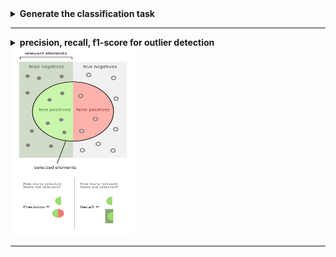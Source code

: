 <details>
<summary><strong>   Generate the classification task  </strong></summary>
  
[Ref1](https://scikit-learn.org/stable/auto_examples/datasets/plot_random_dataset.html#sphx-glr-auto-examples-datasets-plot-random-dataset-py)    
[Ref2](https://scikit-learn.org/stable/modules/generated/sklearn.datasets.make_classification.html)
  
```python
from sklearn.datasets import make_moons, make_circles, make_classification
from sklearn.model_selection import train_test_split
from sklearn.preprocessing import StandardScaler

X, y = make_classification(n_features=2, n_redundant=0, n_informative=2, random_state=1, n_clusters_per_class=1,n_samples=1000)
rng = np.random.RandomState(0)
X += 0*rng.uniform(size=X.shape)
X = StandardScaler().fit_transform(X)
X_train, X_test, y_train, y_test = train_test_split(X, y, test_size=0.4, random_state=42)
plt.scatter(X[:,0],X[:,1],c=y)
plt.show()
```

</details>

-----------------------------------------------------------------------------------------------------------------------------------

<details>
<summary><strong>   precision, recall, f1-score for outlier detection  </strong></summary>

- [Fig from wiki](https://en.wikipedia.org/wiki/Precision_and_recall)

- Recall 描述了outlier是否找全 
- Precision 描述了outlier是否找对 
- f1-score 是两者的调和平均数 

 ```python
  y_true = np.array([1,1,1,0,0,0,0,0,0,0])
    y_pred_type1 = np.array([1,1,1,1,0,0,0,0,0,0])
    y_pred_type2 = np.array([1,1,0,0,0,0,0,0,0,0])

    print('-' * 90)
    print(f'Type I error, a 0 is predicted as 1, a normal as outlier')
    Recall_default = recall_score(y_true, y_pred_type1)
    Precision_default = precision_score(y_true=y_true, y_pred=y_pred_type1)
    TPR_type1 = recall_score(y_true=y_true, y_pred=y_pred_type1, average=None, labels=[1])[0]
    PPV_type1 = precision_score(y_true=y_true, y_pred=y_pred_type1, average=None, labels=[1])[0]
    f1_type1 = f1_score(y_true=y_true, y_pred=y_pred_type1, average=None, labels=[1])[0]
    f1_default = f1_score(y_true=y_true, y_pred=y_pred_type1)
    print(f'Recall={TPR_type1:0.4f}(default:{Recall_default:0.4f})\t'
          f'Precision={PPV_type1:0.4f}(default:{Precision_default:0.4f})\t'
          f'f1={f1_type1:0.4f}(default:{f1_default:0.4f})')
    
    print('-'*90)
    print(f'Type II error, a 1 is predicted as 0, a outlier as anomaly')
    Recall_default = recall_score(y_true, y_pred_type2)
    Precision_default = precision_score(y_true=y_true, y_pred=y_pred_type2)
    TPR_type2 = recall_score(y_true=y_true, y_pred=y_pred_type2, average=None, labels=[1])[0]
    PPV_type2 = precision_score(y_true=y_true, y_pred=y_pred_type2, average=None, labels=[1])[0]
    f1_type2 = f1_score(y_true=y_true, y_pred=y_pred_type2, average=None, labels=[1])[0]
    f1_default = f1_score(y_true=y_true, y_pred=y_pred_type2)
    print(f'Recall={TPR_type2:0.4f}(default:{Recall_default:0.4f})\t'
          f'Precision={PPV_type2:0.4f}(default:{Precision_default:0.4f})\t'
          f'f1={f1_type2:0.4f}(default:{f1_default:0.4f})')
          
          
Results:
------------------------------------------------------------------------------------------
Type I error, a 0 is predicted as 1, a normal as outlier
Recall=1.0000(default:1.0000)	Precision=0.7500(default:0.7500)	f1=0.8571(default:0.8571)
------------------------------------------------------------------------------------------
Type II error, a 1 is predicted as 0, a outlier as anomaly
Recall=0.6667(default:0.6667)	Precision=1.0000(default:1.0000)	f1=0.8000(default:0.8000)
 ```

</details>

<div align=left><img src ="https://github.com/zhaojiachen1994/Frequently-used-code-blocks/blob/master/Figures/Precisionrecall.png" width="200" height="300"/></div>

-----------------------------------------------------------------------------------------------------------------------------------
